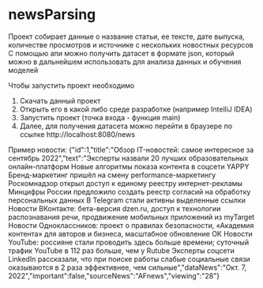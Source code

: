 # newsParsing
Проект собирает данные о название статьи, ее тексте, дате выпуска, количестве просмотров и источнике с нескольких новостных ресурсов
С помощью апи можно получить датасет в формате json, который можно в дальнейшем использовать для анализа данных и обучения моделей

Чтобы запустить проект необходимо 
1) Скачать данный проект
2) Открыть его в какой либо среде разработке (например IntelliJ IDEA)
3) Запустить проект (точка входа - функция main)
4) Далее, для получения датасета можно перейти в браузере по ссылке http://localhost:8080/news 

Пример новости:
{"id":1,"title":"Обзор IT-новостей: самое интересное за сентябрь 2022","text":"Эксперты назвали 20 лучших образовательных онлайн-платформ Новые алгоритмы показа контента в соцсети YAPPY Бренд-маркетинг пришёл на смену performance-маркетингу Роскомнадзор открыл доступ к единому реестру интернет-рекламы Минцифры России предложило создать реестр согласий на обработку персональных данных В Telegram стали активны выделенные ссылки Новости ВКонтакте: бета-версия dzen.ru, доступ к технологии распознавания речи, продвижение мобильных приложений из myTarget Новости Одноклассников: проект о правилах безопасности, «Академия контента» для авторов и бизнеса, масштабное обновление ОК Новости YouTube: россияне стали проводить здесь больше времени; суточный трафик YouTube в 112 раз больше, чем у Rutube Эксперты соцсети LinkedIn рассказали, что при поиске работы слабые социальные связи оказываются в 2 раза эффективнее, чем сильные","dataNews":"Окт. 7, 2022","important":false,"sourceNews":"AFnews","viewing":"28"}

